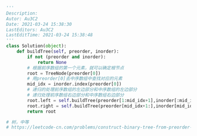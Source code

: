 <!--
 * @Description: 
 * @Autor: Au3C2
 * @Date: 2021-03-26 23:03:36
 * @LastEditors: Au3C2
 * @LastEditTime: 2021-03-28 11:55:46
-->
```python
'''
Description: 
Autor: Au3C2
Date: 2021-03-24 15:38:30
LastEditors: Au3C2
LastEditTime: 2021-03-24 15:38:48
'''
class Solution(object):
	def buildTree(self, preorder, inorder):
		if not (preorder and inorder):
			return None
		# 根据前序数组的第一个元素，就可以确定根节点	
		root = TreeNode(preorder[0])
		# 用preorder[0]去中序数组中查找对应的元素
		mid_idx = inorder.index(preorder[0])
		# 递归的处理前序数组的左边部分和中序数组的左边部分
		# 递归处理前序数组右边部分和中序数组右边部分
		root.left = self.buildTree(preorder[1:mid_idx+1],inorder[:mid_idx])
		root.right = self.buildTree(preorder[mid_idx+1:],inorder[mid_idx+1:])
		return root

# 树，中等
# https://leetcode-cn.com/problems/construct-binary-tree-from-preorder-and-inorder-traversal/
```
